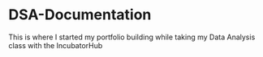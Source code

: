# DSA-Documentation
This is where I started my portfolio building while taking my Data Analysis class with the IncubatorHub
